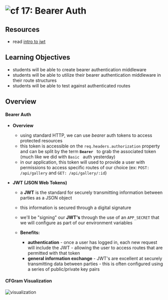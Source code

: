 ![cf](http://i.imgur.com/7v5ASc8.png) 17: Bearer Auth
===

## Resources
* read [intro to jwt](https://jwt.io/introduction/)

## Learning Objectives
* students will be able to create bearer authentication middleware
* students will be able to utilize their bearer authentication middleware in their route structures
* students will be able to test against authenticated routes

## Overview
#### Bearer Auth
  * **Overview**
    * using standard HTTP, we can use *bearer* auth tokens to access protected resources
    * this token is accessible on the `req.headers.authorization` property and can be split by the term **`Bearer `** to grab the associated token (much like we did with `Basic ` auth yesterday)
    * in our application, this token will used to provide a user with permissions to access specific routes of our choice (ex: `POST: /api/gallery` and `GET: /api/gallery/:id`)

  * **JWT (JSON Web Tokens)**
    * a **JWT** is the standard for securely transmitting information between parties as a JSON object
    * this information is secured through a digital signature
    * we'll be "signing" our **JWT's** through the use of an `APP_SECRET` that we will configure as part of our environment variables

    * **Benefits:**
      * **authentication** - once a user has logged in, each new request will include the JWT - allowing the user to access routes that are permitted with that token
      * **general information exchange** - JWT's are excellent at securely transmitting data between parties - this is often configured using a series of public/private key pairs

#### CFGram Visualization
  ![visualization](https://s3-us-west-2.amazonaws.com/s.cdpn.io/154088/cfgram.png)

